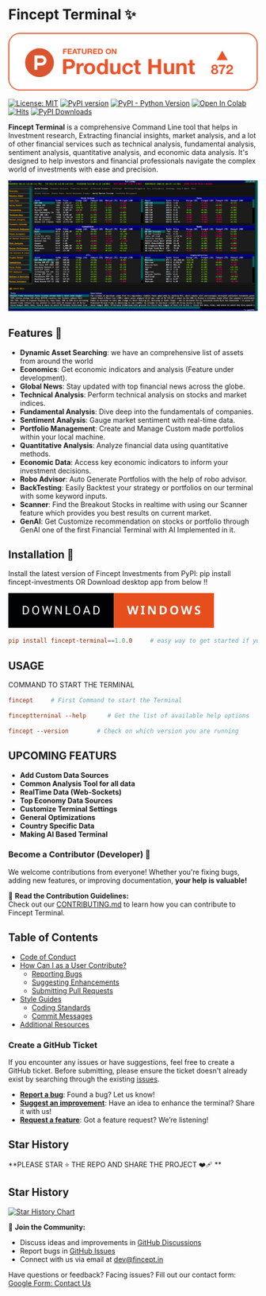 # Fincept Terminal ✨

[![FinceptTerminal on Product Hunt](https://raw.githubusercontent.com/Fincept-Corporation/FinceptTerminal/main/images/snapshot-product-hunt-button.png)](https://www.producthunt.com/products/finceptterminal)


[![License: MIT](https://img.shields.io/badge/license-MIT-C06524)](https://github.com/yourusername/fincept-investments/blob/main/LICENSE.txt)
[![PyPI version](https://badge.fury.io/py/fincept-terminal.svg)](https://badge.fury.io/py/fincept-terminal)
[![PyPI - Python Version](https://img.shields.io/pypi/pyversions/fincept-terminal.svg)](https://pypi.org/project/fincept-terminal/)
<a target="_blank" href="https://github.com/Fincept-Corporation/FinceptTerminal/blob/main/examples/news_sentiment_demo.ipynb">
  <img src="https://colab.research.google.com/assets/colab-badge.svg" alt="Open In Colab"/>
</a>
[![Hits](https://hits.sh/github.com/Fincept-Corporation/FinceptTerminal.svg?label=Visits)](https://hits.sh/github.com/Fincept-Corporation/FinceptTerminal/)
[![PyPI Downloads](https://static.pepy.tech/badge/fincept-terminal)](https://pepy.tech/projects/fincept-terminal)

**Fincept Terminal** is a comprehensive Command Line tool that helps in Investment research, Extracting financial insights, market analysis, and a lot of other financial services such as technical analysis, fundamental analysis, sentiment analysis, quantitative analysis, and economic data analysis. It's designed to help investors and financial professionals navigate the complex world of investments with ease and precision.

![Fincept Terminal](https://raw.githubusercontent.com/Fincept-Corporation/FinceptTerminal/main/images/FinceptTerminalDash.png)  

## Features 🧐

- **Dynamic Asset Searching**: we have an comprehensive list of assets from around the world
- **Economics**: Get economic indicators and analysis (Feature under development).
- **Global News**: Stay updated with top financial news across the globe.
- **Technical Analysis**: Perform technical analysis on stocks and market indices.
- **Fundamental Analysis**: Dive deep into the fundamentals of companies.
- **Sentiment Analysis**: Gauge market sentiment with real-time data.
- **Portfolio Management**: Create and Manage Custom made portfolios within your local machine.
- **Quantitative Analysis**: Analyze financial data using quantitative methods.
- **Economic Data**: Access key economic indicators to inform your investment decisions.
- **Robo Advisor**: Auto Generate Portfolios with the help of robo advisor.
- **BackTesting**: Easily Backtest your strategy or portfolios on our terminal with some keyword inputs.
- **Scanner**: Find the Breakout Stocks in realtime with using our Scanner feature which provides you best results on current market.
- **GenAI**: Get Customize recommendation on stocks or portfolio through GenAI one of the first Financial Terminal with AI Implemented in it.

## Installation 🚀

Install the latest version of Fincept Investments from PyPI: pip install fincept-investments OR Download desktop app from below !!

[![Download Fincept Terminal](https://raw.githubusercontent.com/Fincept-Corporation/FinceptTerminal/main/images/download-windows.svg)](https://github.com/Fincept-Corporation/FinceptTerminal/releases/download/Production1.0.0/FinceptInvestmentsInstaller.exe)

```toml
pip install fincept-terminal==1.0.0     # easy way to get started if you have python 
```


## USAGE

COMMAND TO START THE TERMINAL 

```toml
fincept     # First Command to start the Terminal
```

```toml
finceptterninal --help      # Get the list of available help options
```

```toml
fincept --version        # Check on which version you are running
```

## UPCOMING FEATURS

- **Add Custom Data Sources**
- **Common Analysis Tool for all data**
- **RealTime Data (Web-Sockets)**
- **Top Economy Data Sources**
- **Customize Terminal Settings**
- **General Optimizations**
- **Country Specific Data**
- **Making AI Based Terminal**

### Become a Contributor (Developer) 🚀

We welcome contributions from everyone! Whether you're fixing bugs, adding new features, or improving documentation, **your help is valuable!**  

📌 **Read the Contribution Guidelines:**  
Check out our [CONTRIBUTING.md](https://github.com/Fincept-Corporation/FinceptTerminal/blob/main/CONTRIBUTING.md) to learn how you can contribute to Fincept Terminal.

## Table of Contents

- [Code of Conduct](#code-of-conduct)
- [How Can I as a User Contribute?](#how-can-i-contribute)
  - [Reporting Bugs](#reporting-bugs)
  - [Suggesting Enhancements](#suggesting-enhancements)
  - [Submitting Pull Requests](#submitting-pull-requests)
- [Style Guides](#style-guides)
  - [Coding Standards](#coding-standards)
  - [Commit Messages](#commit-messages)
- [Additional Resources](#additional-resources)


### Create a GitHub Ticket

If you encounter any issues or have suggestions, feel free to create a GitHub ticket. Before submitting, please ensure the ticket doesn't already exist by searching through the existing [issues](https://github.com/fincept/fincept-terminal/issues).

- **[Report a bug](https://github.com/Fincept-Corporation/FinceptTerminal/issues/new?template=bug_report.md)**: Found a bug? Let us know!
- **[Suggest an improvement](https://github.com/Fincept-Corporation/FinceptTerminal/issues/new?template=improvement.md)**: Have an idea to enhance the terminal? Share it with us!
- **[Request a feature](https://github.com/Fincept-Corporation/FinceptTerminal/issues/new?template=feature_request.md)**: Got a feature request? We’re listening!


## Star History

**PLEASE STAR ⭐ THE REPO AND SHARE THE PROJECT ❤️‍🩹 **

## Star History

[![Star History Chart](https://api.star-history.com/svg?repos=Fincept-Corporation/FinceptTerminal&type=Timeline)](https://star-history.com/#Fincept-Corporation/FinceptTerminal&Timeline)

📌 **Join the Community:**  
- Discuss ideas and improvements in [GitHub Discussions](https://github.com/Fincept-Corporation/FinceptTerminal/discussions)
- Report bugs in [GitHub Issues](https://github.com/Fincept-Corporation/FinceptTerminal/issues)
- Connect with us via email at [dev@fincept.in](mailto:dev@fincept.in)


Have questions or feedback? Facing issues? Fill out our contact form:  
[Google Form: Contact Us](https://forms.gle/DUsDHwxBNRVstYMi6)

